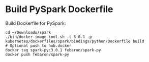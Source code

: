 # Build PySpark Dockerfile

Build Dockerfile for PySpark:

```shell
cd ~/Downloads/spark
./bin/docker-image-tool.sh -t 3.0.1 -p kubernetes/dockerfiles/spark/bindings/python/Dockerfile build
# Optional push to hub.docker
docker tag spark-py:3.0.1 febaron/spark-py
docker push febaron/spark-py
```
